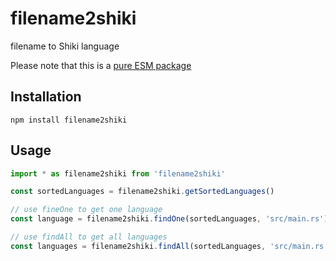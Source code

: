 # filename2shiki

filename to Shiki language

Please note that this is a [pure ESM package](https://gist.github.com/sindresorhus/a39789f98801d908bbc7ff3ecc99d99c)

## Installation

```shell
npm install filename2shiki
```

## Usage

```js
import * as filename2shiki from 'filename2shiki'

const sortedLanguages = filename2shiki.getSortedLanguages()

// use fineOne to get one language
const language = filename2shiki.findOne(sortedLanguages, 'src/main.rs') // 'rust'

// use findAll to get all languages
const languages = filename2shiki.findAll(sortedLanguages, 'src/main.rs') // ['rust', 'xml']
```
